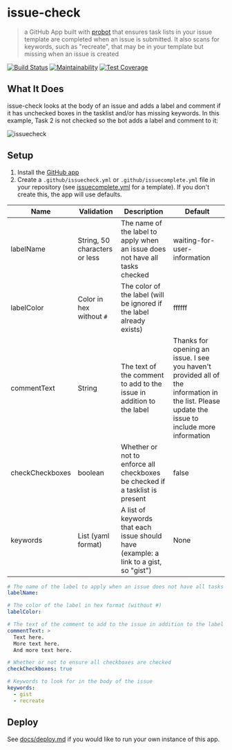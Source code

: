 # issue-check

> a GitHub App built with [probot](https://github.com/probot/probot) that ensures task lists in your issue template are completed when an issue is submitted. It also scans for keywords, such as "recreate", that may be in your template but missing when an issue is created

[![Build Status](https://travis-ci.com/stevenzeck/issue-check.svg?branch=master)](https://travis-ci.com/stevenzeck/issue-check) [![Maintainability](https://api.codeclimate.com/v1/badges/aed99cd708cf7634a18e/maintainability)](https://codeclimate.com/github/stevenzeck/issue-check/maintainability) [![Test Coverage](https://api.codeclimate.com/v1/badges/aed99cd708cf7634a18e/test_coverage)](https://codeclimate.com/github/stevenzeck/issue-check/test_coverage)

## What It Does

issue-check looks at the body of an issue and adds a label and comment if it has unchecked boxes in the tasklist and/or has missing keywords. In this example, Task 2 is not checked so the bot adds a label and comment to it:

![issuecheck](https://user-images.githubusercontent.com/8315038/76657935-f1f68a00-6540-11ea-9f38-57410f71a49a.png)

## Setup

1. Install the [GitHub app](https://github.com/apps/issue-check)
2. Create a `.github/issuecheck.yml` or `.github/issuecomplete.yml` file in your repository (see [issuecomplete.yml](issuecomplete.yml) for a template). If you don't create this, the app will use defaults.

| Name | Validation | Description | Default |
| --- | --- | --- | --- |
| labelName | String, 50 characters or less | The name of the label to apply when an issue does not have all tasks checked | waiting-for-user-information |
| labelColor | Color in hex without `#` | The color of the label (will be ignored if the label already exists) | ffffff |
| commentText | String | The text of the comment to add to the issue in addition to the label | Thanks for opening an issue. I see you haven't provided all of the information in the list. Please update the issue to include more information |
| checkCheckboxes | boolean | Whether or not to enforce all checkboxes be checked if a tasklist is present | false |
| keywords | List (yaml format) | A list of keywords that each issue should have (example: a link to a gist, so "gist") | None |

```yaml
# The name of the label to apply when an issue does not have all tasks checked
labelName:

# The color of the label in hex format (without #)
labelColor:

# The text of the comment to add to the issue in addition to the label
commentText: >
  Text here.
  More text here.
  And more text here.

# Whether or not to ensure all checkboxes are checked
checkCheckboxes: true

# Keywords to look for in the body of the issue
keywords:
  - gist
  - recreate
```

## Deploy

See [docs/deploy.md](docs/deploy.md) if you would like to run your own instance of this app.
